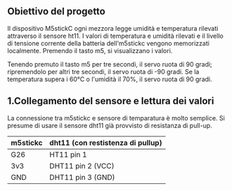 ## Obiettivo del progetto

Il dispositivo M5stickC ogni mezzora legge umidità e temperatura rilevati attraverso il sensore ht11. I valori di temperatura e umidità rilevati e il livello di tensione corrente della batteria dell'm5stickc vengono memorizzati localmente.
Premendo il tasto m5, si visualizzano i valori. 


Tenendo premuto il tasto m5 per tre secondi, il servo ruota di 90 gradi; ripremendolo per altri tre secondi, il servo ruota di -90 gradi. 
Se la temperatura supera i 60°C o l'umidità il 70%, il servo ruota di 90 gradi.

## 1.Collegamento del sensore e lettura dei valori
La connessione tra m5stickc e sensore di temparatura è molto semplice. Si presume di usare il sensore dht11 già provvisto di resistanza di pull-up.

m5stickc | dht11 (con restistenza di pullup)
------------ | -------------
G26 | HT11 pin 1 
3v3 | DHT11 pin 2 (VCC) 
GND | DHT11 pin 3 (GND) 
